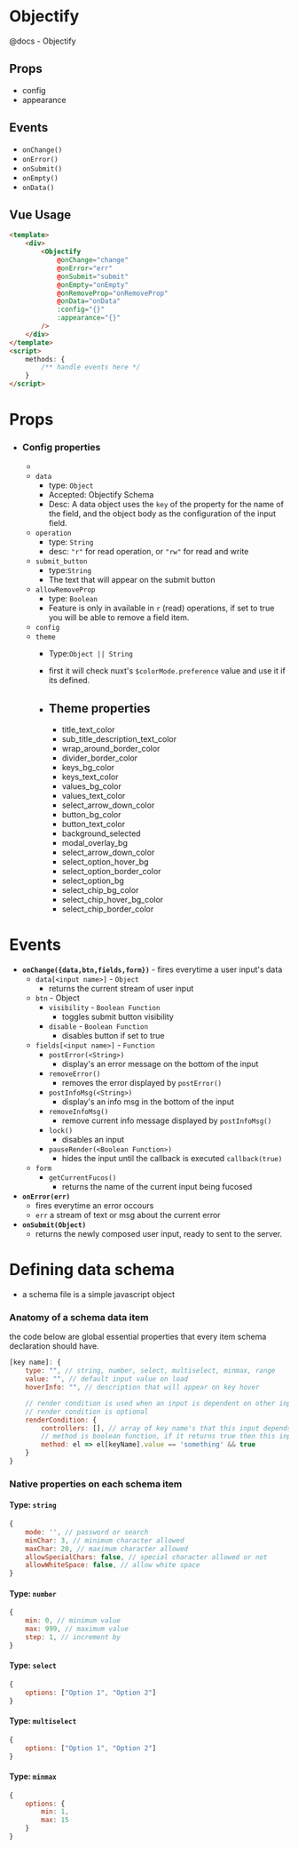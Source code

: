 # Objectify
@docs - Objectify
## Props
- config
- appearance
## Events
- `onChange()`
- `onError()`
- `onSubmit()`
- `onEmpty()`
- `onData()`

## Vue Usage
```html
<template>
    <div>
        <Objectify
            @onChange="change"
            @onError="err"
            @onSubmit="submit"
            @onEmpty="onEmpty"
            @onRemoveProp="onRemoveProp"
            @onData="onData"
            :config="{}"
            :appearance="{}"
        />
    </div>
</template>
<script>
    methods: {
        /** handle events here */
    }
</script>
```

# Props
- ### **Config** properties
    - 
    -  `data` 
        - type: `Object`
        - Accepted: Objectify Schema
        - Desc: A data object uses the `key` of the property for the name of the field, and the object body as the configuration of the input field.
    - `operation` 
        - type: `String`
        - desc: `"r"` for read operation, or `"rw"` for read and write
    - `submit_button` 
        - type:`String`
        - The text that will appear on the submit button
    - `allowRemoveProp` 
        - type: `Boolean`
        - Feature is only in available in `r` (read) operations, if set to true you will be able to remove a field item.
    - `config`
    - `theme` 
        - Type:`Object || String`
        - first it will check nuxt's `$colorMode.preference` value and use it if its defined.

        - ## Theme properties
            - title_text_color
            - sub_title_description_text_color
            - wrap_around_border_color
            - divider_border_color
            - keys_bg_color
            - keys_text_color
            - values_bg_color
            - values_text_color
            - select_arrow_down_color
            - button_bg_color
            - button_text_color
            - background_selected
            - modal_overlay_bg
            - select_arrow_down_color
            - select_option_hover_bg
            - select_option_border_color
            - select_option_bg
            - select_chip_bg_color
            - select_chip_hover_bg_color
            - select_chip_border_color

# Events
- **`onChange({data,btn,fields,form})`** - fires everytime a user input's data
    - `data[<input name>]` - `Object`
        - returns the current stream of user input
    - `btn` - Object
        - `visibility` - `Boolean Function`
            - toggles submit button visibility
        - `disable` - `Boolean Function`
            - disables button if set to true
    - `fields[<input name>]` - `Function`
        - `postError(<String>)`
            - display's an error message on the bottom of the input
        - `removeError()`
            - removes the error displayed by `postError()`
        - `postInfoMsg(<String>)`
            - display's an info msg in the bottom of the input
        - `removeInfoMsg()`
            - remove current info message displayed by `postInfoMsg()`
        - `lock()`
            - disables an input
        - `pauseRender(<Boolean Function>)`
            - hides the input until the callback is executed `callback(true)`
    - `form`
        - `getCurrentFucos()`
            - returns the name of the current input being fucosed
- **`onError(err)`** 
    - fires everytime an error occours
    - `err` a stream of text or msg about the current error
- **`onSubmit(Object)`**
    - returns the newly composed user input, ready to sent to the server.

# Defining data schema
- a schema file is a simple javascript object

### Anatomy of a schema data item
the code below are global essential properties that every item schema declaration should have.
```js
[key name]: {
    type: "", // string, number, select, multiselect, minmax, range
    value: "", // default input value on load
    hoverInfo: "", // description that will appear on key hover

    // render condition is used when an input is dependent on other input value
    // render condition is optional
    renderCondition: {
        controllers: [], // array of key name's that this input depends on
        // method is boolean function, if it returns true then this input will show.
        method: el => el[keyName].value == 'something' && true
    }
}
```

### Native properties on each schema item
#### Type: `string`
```js
{
    mode: '', // password or search
    minChar: 3, // minimum character allowed
    maxChar: 20, // maximum character allowed
    allowSpecialChars: false, // special character allowed or not
    allowWhiteSpace: false, // allow white space
}
```

#### Type: `number`
```js
{
    min: 0, // minimum value
    max: 999, // maximum value
    step: 1, // increment by
}
```

#### Type: `select`
```js
{
    options: ["Option 1", "Option 2"]
}
```

#### Type: `multiselect`
```js
{
    options: ["Option 1", "Option 2"]
}
```

#### Type: `minmax`
```js
{
    options: {
        min: 1,
        max: 15
    }
}
```

